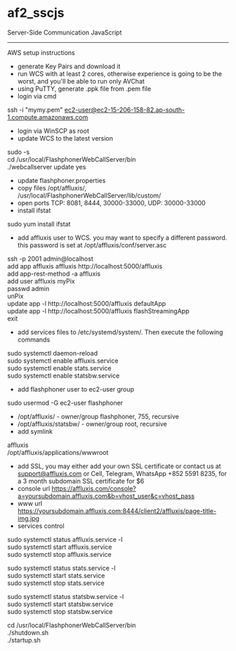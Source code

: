 # af2_sscjs
Server-Side Communication JavaScript

----------

AWS setup instructions

- generate Key Pairs and download it
- run WCS with at least 2 cores, otherwise experience is going to be the worst, and you'll be able to run only AVChat
- using PuTTY, generate .ppk file from .pem file
- login via cmd

ssh -i "mymy.pem" ec2-user@ec2-15-206-158-82.ap-south-1.compute.amazonaws.com

- login via WinSCP as root
- update WCS to the latest version

sudo -s  
cd /usr/local/FlashphonerWebCallServer/bin  
./webcallserver update yes

- update flashphoner.properties
- copy files /opt/affluxis/, /usr/local/FlashphonerWebCallServer/lib/custom/
- open ports TCP: 8081, 8444, 30000-33000, UDP: 30000-33000
- install ifstat

sudo yum install ifstat

- add affluxis user to WCS. you may want to specify a different password. this password is set at /opt/affluxis/conf/server.asc

ssh -p 2001 admin@localhost  
add app affluxis affluxis http://localhost:5000/affluxis  
add app-rest-method -a affluxis  
add user affluxis myPix  
passwd admin  
unPix  
update app -l http://localhost:5000/affluxis defaultApp  
update app -l http://localhost:5000/affluxis flashStreamingApp  
exit

- add services files to /etc/systemd/system/. Then execute the following commands

sudo systemctl daemon-reload  
sudo systemctl enable affluxis.service  
sudo systemctl enable stats.service  
sudo systemctl enable statsbw.service  

- add flashphoner user to ec2-user group

sudo usermod -G ec2-user flashphoner

- /opt/affluxis/ - owner/group flashphoner, 755, recursive
- /opt/affluxis/statsbw/ - owner/group root, recursive
- add symlink

affluxis  
/opt/affluxis/applications/wwwroot

- add SSL, you may either add your own SSL certificate or contact us at support@affluxis.com or Cell, Telegram, WhatsApp +852 5591 8235, for a 3 month subdomain SSL certificate for $6
- console url https://affluxis.com/console?a=yoursubdomain.affluxis.com&b=vhost_user&c=vhost_pass
- www url https://yoursubdomain.affluxis.com:8444/client2/affluxis/page-title-img.jpg
- services control

sudo systemctl status affluxis.service -l  
sudo systemctl start affluxis.service  
sudo systemctl stop affluxis.service  

sudo systemctl status stats.service -l  
sudo systemctl start stats.service  
sudo systemctl stop stats.service  

sudo systemctl status statsbw.service -l  
sudo systemctl start statsbw.service  
sudo systemctl stop statsbw.service  

cd /usr/local/FlashphonerWebCallServer/bin  
./shutdown.sh  
./startup.sh
